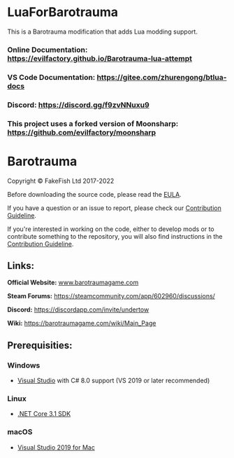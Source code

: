 # LuaForBarotrauma 
This is a Barotrauma modification that adds Lua modding support.

### Online Documentation: https://evilfactory.github.io/Barotrauma-lua-attempt
### VS Code Documentation: https://gitee.com/zhurengong/btlua-docs
### Discord: https://discord.gg/f9zvNNuxu9

### This project uses a forked version of Moonsharp: https://github.com/evilfactory/moonsharp

# Barotrauma

Copyright © FakeFish Ltd 2017-2022

Before downloading the source code, please read the [EULA](EULA.txt).

If you have a question or an issue to report, please check our [Contribution Guideline](https://github.com/Regalis11/Barotrauma/blob/master/CONTRIBUTING.md).

If you're interested in working on the code, either to develop mods or to contribute something to the repository, you will also find instructions in the [Contribution Guideline](https://github.com/Regalis11/Barotrauma/blob/master/CONTRIBUTING.md).

## Links:

**Official Website:** www.barotraumagame.com

**Steam Forums:** https://steamcommunity.com/app/602960/discussions/

**Discord:** https://discordapp.com/invite/undertow

**Wiki:** https://barotraumagame.com/wiki/Main_Page

## Prerequisities:
### Windows
- [Visual Studio](https://www.visualstudio.com/vs/community/) with C# 8.0 support (VS 2019 or later recommended)
### Linux
- [.NET Core 3.1 SDK](https://docs.microsoft.com/en-us/dotnet/core/install/linux-package-manager-ubuntu-1904)
### macOS
- [Visual Studio 2019 for Mac](https://visualstudio.microsoft.com/vs/mac/)
